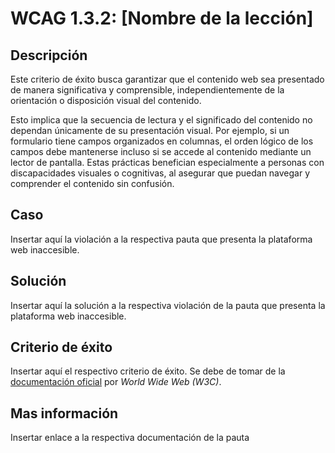 # WCAG 1.3.2: [Nombre de la lección]

## Descripción

Este criterio de éxito busca garantizar que el contenido web sea presentado de manera significativa y comprensible, independientemente de la orientación o disposición visual del contenido.

Esto implica que la secuencia de lectura y el significado del contenido no dependan únicamente de su presentación visual. Por ejemplo, si un formulario tiene campos organizados en columnas, el orden lógico de los campos debe mantenerse incluso si se accede al contenido mediante un lector de pantalla. Estas prácticas benefician especialmente a personas con discapacidades visuales o cognitivas, al asegurar que puedan navegar y comprender el contenido sin confusión.

## Caso

Insertar aquí la violación a la respectiva pauta que presenta la plataforma web inaccesible.

## Solución

Insertar aquí la solución a la respectiva violación de la pauta que presenta la plataforma web inaccesible.

## Criterio de éxito

Insertar aquí el respectivo criterio de éxito. Se debe de tomar de la [documentación oficial](https://www.w3.org/WAI/) por *World Wide Web (W3C)*.

## Mas información

Insertar enlace a la respectiva documentación de la pauta
